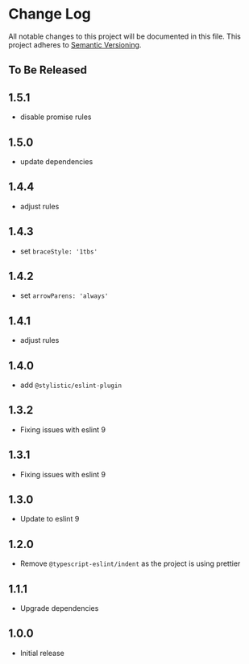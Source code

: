 # Change Log

All notable changes to this project will be documented in this file.
This project adheres to [Semantic Versioning](http://semver.org/).

## To Be Released

## 1.5.1

- disable promise rules

## 1.5.0

- update dependencies

## 1.4.4

- adjust rules

## 1.4.3

- set `braceStyle: '1tbs'`

## 1.4.2

- set `arrowParens: 'always'`

## 1.4.1

- adjust rules

## 1.4.0

- add `@stylistic/eslint-plugin`

## 1.3.2

- Fixing issues with eslint 9

## 1.3.1

- Fixing issues with eslint 9

## 1.3.0

- Update to eslint 9

## 1.2.0

- Remove `@typescript-eslint/indent` as the project is using prettier

## 1.1.1

- Upgrade dependencies

## 1.0.0

- Initial release
